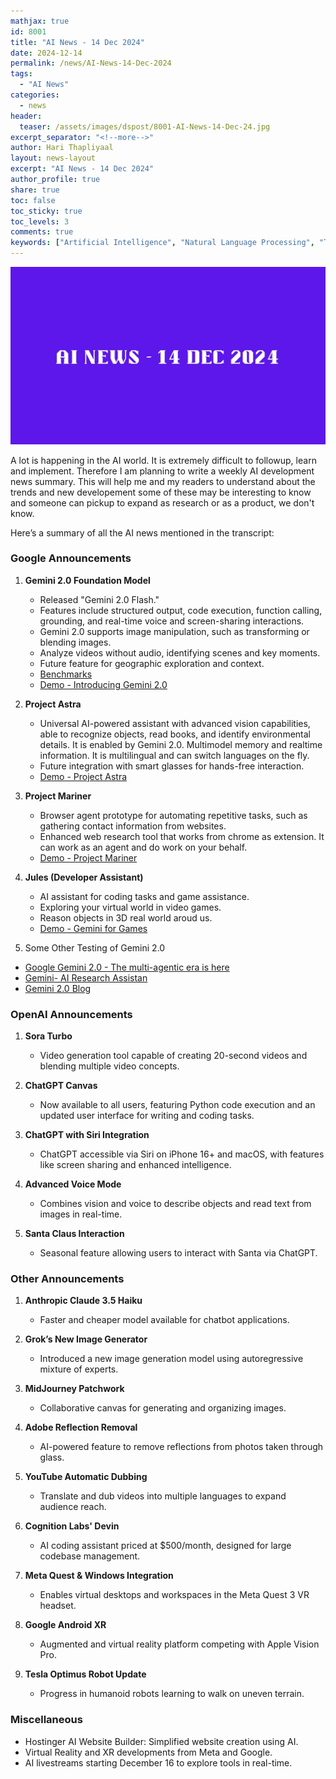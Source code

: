 ```yaml
---
mathjax: true
id: 8001
title: "AI News - 14 Dec 2024"
date: 2024-12-14
permalink: /news/AI-News-14-Dec-2024
tags:
  - "AI News"
categories:
  - news
header:
  teaser: /assets/images/dspost/8001-AI-News-14-Dec-24.jpg
excerpt_separator: "<!--more-->"
author: Hari Thapliyaal
layout: news-layout
excerpt: "AI News - 14 Dec 2024"
author_profile: true
share: true
toc: false
toc_sticky: true
toc_levels: 3
comments: true
keywords: ["Artificial Intelligence", "Natural Language Processing", "Transformers", "Attention", "Visualizing AI", "AI and NLP"]
---
```


![AI News - 14 Dec 2024](/assets/images/news/8001-AI-News-14-Dec-24.jpg)

A lot is happening in the AI world. It is extremely difficult to followup, learn and implement. Therefore I am planning to write a weekly AI development news summary. This will help me and my readers to understand about the trends and new developement some of these may be interesting to know and someone can pickup to expand as research or as a product, we don't know.

Here’s a summary of all the AI news mentioned in the transcript:

### Google Announcements
1. **Gemini 2.0 Foundation Model**
   - Released "Gemini 2.0 Flash."
   - Features include structured output, code execution, function calling, grounding, and real-time voice and screen-sharing interactions.
   - Gemini 2.0 supports image manipulation, such as transforming or blending images.
   - Analyze videos without audio, identifying scenes and key moments.
   - Future feature for geographic exploration and context.
   - [Benchmarks](https://storage.googleapis.com/gweb-uniblog-publish-prod/original_images/gemini_benchmarks_narrow_light2x.gif)
   - [Demo - Introducing Gemini 2.0](https://www.youtube.com/watch?v=Fs0t6SdODd8)

2. **Project Astra**
   - Universal AI-powered assistant with advanced vision capabilities, able to recognize objects, read books, and identify environmental details. It is enabled by Gemini 2.0. Multimodel memory and realtime information. It is multilingual and can switch languages on the fly.
   - Future integration with smart glasses for hands-free interaction.
   - [Demo - Project Astra](https://www.youtube.com/watch?v=hIIlJt8JERI)

3. **Project Mariner**
   - Browser agent prototype for automating repetitive tasks, such as gathering contact information from websites.
   - Enhanced web research tool that works from chrome as extension. It can work as an agent and do work on your behalf.
   - [Demo - Project Mariner](https://www.youtube.com/watch?v=2XJqLPqHtyo)

4. **Jules (Developer Assistant)**
   - AI assistant for coding tasks and game assistance.
   - Exploring your virtual world in video games.
   - Reason objects in 3D real world aroud us.
   - [Demo - Gemini for Games](https://www.youtube.com/watch?v=IKuGNHJBGsc) 

5. Some Other Testing of Gemini 2.0
- [Google Gemini 2.0 - The multi-agentic era is here](https://www.youtube.com/watch?v=Nn9acti1-Xc)
- [Gemini- AI Research Assistan](https://www.youtube.com/watch?v=St1GmajdFLc)
- [Gemini 2.0 Blog](https://blog.google/technology/google-deepmind/google-gemini-ai-update-december-2024/#building-responsibly)


### OpenAI Announcements
1. **Sora Turbo**
   - Video generation tool capable of creating 20-second videos and blending multiple video concepts.

2. **ChatGPT Canvas**
   - Now available to all users, featuring Python code execution and an updated user interface for writing and coding tasks.

3. **ChatGPT with Siri Integration**
   - ChatGPT accessible via Siri on iPhone 16+ and macOS, with features like screen sharing and enhanced intelligence.

4. **Advanced Voice Mode**
   - Combines vision and voice to describe objects and read text from images in real-time.

5. **Santa Claus Interaction**
   - Seasonal feature allowing users to interact with Santa via ChatGPT.

### Other Announcements
1. **Anthropic Claude 3.5 Haiku**
   - Faster and cheaper model available for chatbot applications.

2. **Grok’s New Image Generator**
   - Introduced a new image generation model using autoregressive mixture of experts.

3. **MidJourney Patchwork**
   - Collaborative canvas for generating and organizing images.

4. **Adobe Reflection Removal**
   - AI-powered feature to remove reflections from photos taken through glass.

5. **YouTube Automatic Dubbing**
   - Translate and dub videos into multiple languages to expand audience reach.

6. **Cognition Labs' Devin**
   - AI coding assistant priced at $500/month, designed for large codebase management.

7. **Meta Quest & Windows Integration**
   - Enables virtual desktops and workspaces in the Meta Quest 3 VR headset.

8. **Google Android XR**
   - Augmented and virtual reality platform competing with Apple Vision Pro.

9. **Tesla Optimus Robot Update**
   - Progress in humanoid robots learning to walk on uneven terrain.

### Miscellaneous
- Hostinger AI Website Builder: Simplified website creation using AI.
- Virtual Reality and XR developments from Meta and Google.
- AI livestreams starting December 16 to explore tools in real-time.


